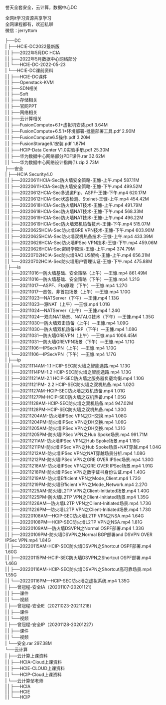 誉天全套安全，云计算，数据中心DC

全网it学习资源共享学习<br>全网课程都有，欢迎私聊<br>微信：jerryttom<br>

├──DC<br> | ├──HCIE-DC2022最新版<br> | | ├──2022年5月DC HCIA<br> | | ├──2022年5月数据中心网络部分<br> | | └──HCIE-DC-2022-05-23<br> | └──HCIE-DC课前资料<br> | | ├──HCIE-DC课件<br> | | ├──Openstack-KVM<br> | | ├──SDN相关<br> | | ├──Soft<br> | | ├──存储相关<br> | | ├──官网PPT<br> | | ├──网络相关<br> | | ├──云计算相关<br> | | ├──FusionCompute+6.1+虚拟机安装.pdf 3.64M<br> | | ├──FusionCompute+6.5.1+环境部署-批量部署工具.pdf 2.90M<br> | | ├──FusionCompute6.5操作.pdf 3.20M<br> | | ├──FusionStorage6.1安装.pdf 1.87M<br> | | ├──HCIP-Data Center V1.0实验手册.pdf 25.30M<br> | | ├──华为数据中心网络部分PDF课件.rar 32.62M<br> | | └──华为数据中心网络设计指南(1).zip 2.73M<br> ├──安全<br> | ├──HCIA Security4.0<br> | | ├──20220611HCIA-Sec防火墙安全策略-王慷-上午.mp4 587.11M<br> | | ├──20220611HCIA-Sec防火墙安全策略-王慷-下午.mp4 499.52M<br> | | ├──20220612HCIA-Sec多通道Ftp、ASPF-王慷-下午.mp4 620.17M<br> | | ├──20220612HCIA-Sec状态检测、Stelnet-王慷-上午.mp4 454.42M<br> | | ├──20220618HCIA-Sec防火墙NAT技术-王慷-上午.mp4 491.79M<br> | | ├──20220618HCIA-Sec防火墙NAT技术-王慷-下午.mp4 568.33M<br> | | ├──20220619HCIA-Sec防火墙NAT技术-王慷-上午.mp4 496.22M<br> | | ├──20220619HCIA-Sec防火墙双机热备技术-王慷-下午.mp4 515.07M<br> | | ├──20220625HCIA-Sec防火墙GRE VPN技术-王慷-下午.mp4 603.90M<br> | | ├──20220625HCIA-Sec防火墙双机热备技术-王慷-上午.mp4 433.39M<br> | | ├──20220626HCIA-Sec防火墙IPSec VPN技术-王慷-下午.mp4 459.06M<br> | | ├──20220626HCIA-Sec密码学原理-王慷-上午.mp4 374.79M<br> | | ├──20220702HCIA-Sec防火墙RADIUS架构-王慷-上午.mp4 656.31M<br> | | └──20220702HCIA-Sec防火墙用户管理认证-王慷-下午.mp4 475.88M<br> | ├──ia<br> | | ├──20211016—防火墙基础、安全策略（上午）—王慷.mp4 861.49M<br> | | ├──20211016—防火墙基础、安全策略（下午）—王慷.mp4 1.21G<br> | | ├──20211017—ASPF、Ftp原理（下午）—王慷.mp4 1.27G<br> | | ├──20211017—首包、非首包场景（上午）—王慷.mp4 1.10G<br> | | ├──20211023—NATServer（下午）—王慷.mp4 1.13G<br> | | ├──20211023—源NAT（上午）—王慷.mp4 1.01G<br> | | ├──20211024—NATServer（上午）—王慷.mp4 1.24G<br> | | ├──20211024—双向NAT场景、NATALG技术（下午）—王慷.mp4 1.35G<br> | | ├──20211030—防火墙双击热备（上午）—王慷.mp4 1.09G<br> | | ├──20211030—防火墙双机热备HRP（下午）—王慷.mp4 1.08G<br> | | ├──20211031—防火墙GREVPN（上午）—王慷.mp4 1006.45M<br> | | ├──20211031—防火墙GREVPN场景（下午）—王慷.mp4 1.11G<br> | | ├──20211106—IPSecVPN（上午）—王慷.mp4 1.10G<br> | | └──20211106—IPSecVPN（下午）—王慷.mp4 1.17G<br> | ├──ip<br> | | ├──20211114AM-1.1 HCIP-SEC防火墙之智能选路.mp4 1.13G<br> | | ├──20211114PM-1.2 HCIP-SEC防火墙之智能选路.mp4 1.13G<br> | | ├──20211121AM-2.1 HCIP-SEC防火墙之服务器负载均衡.mp4 1.10G<br> | | ├──20211121PM- 2.2 HCIP-SEC防火墙之双机热备.mp4 1.02G<br> | | ├──20211127AM-HCIP-SEC防火墙之双机热备.mp4 1.01G<br> | | ├──20211127PM-HCIP-SEC防火墙之双机热备.mp4 1.05G<br> | | ├──20211128AM-HCIP-SEC防火墙之双机热备.mp4 947.02M<br> | | ├──20211128PM-HCIP-SEC防火墙之双机热备.mp4 1.30G<br> | | ├──20211204AM-防火墙IPSec VPN之DH交换.mp4 1.08G<br> | | ├──20211204PM-防火墙IPSec VPN之DH交换.mp4 1.06G<br> | | ├──20211205AM-防火墙IPSec VPN之DH交换.mp4 1.31G<br> | | ├──20211205PM-防火墙IPSec VPN之Hub Spoke场景.mp4 991.71M<br> | | ├──20211211AM-防火墙IPSec VPN之Hub Spoke场景.mp4 1.19G<br> | | ├──20211211PM-防火墙IPSec VPN之Hub Spoke场景+NAT穿越.mp4 1.04G<br> | | ├──20211212AM-防火墙IPSec VPN之NAT穿越场景分析.mp4 1.08G<br> | | ├──20211212PM-防火墙IPSec VPN之GRE OVER IPSec场景.mp4 1.30G<br> | | ├──20211218AM-防火墙IPSec VPN之GRE OVER IPSec场景.mp4 1.91G<br> | | ├──20211218PM-防火墙IPSec VPN之数字证书身份认证.mp4 1.40G<br> | | ├──20211219AM-防火墙Efficient VPN之Mode_Client.mp4 1.72G<br> | | ├──20211219PM-防火墙Efficient VPN之Mode_Network.mp4 2.27G<br> | | ├──20211225AM-防火墙L2TP VPN之Client-Initiated场景.mp4 1.40G<br> | | ├──20211225PM-防火墙L2TP VPN之Client-Initiated场景.mp4 1.35G<br> | | ├──20211226AM—防火墙L2TP VPN之Client-Initiated场景.mp4 1.73G<br> | | ├──20211226PM—防火墙L2TP VPN之Client-Initiated场景.mp4 1.73G<br> | | ├──20220108AM—HCIP-SEC防火墙L2TP VPN之NSA.mp4 1.64G<br> | | ├──20220108PM—HCIP-SEC防火墙L2TP VPN之NSA.mp4 1.81G<br> | | ├──20220109AM—防火墙DSVPN之Normal OSPF部署.mp4 1.33G<br> | | ├──20220109PM-防火墙DSVPN之Normal BGP部署and DSVPN OVER IPSec VPN.mp4 1.84G<br> | | ├──20220115AM-HCIP-SEC防火墙DSVPN之Shortcut OSPF部署.mp4 1.60G<br> | | ├──20220115PM-HCIP-SEC防火墙DSVPN之Shortcut OSPF部署.mp4 1.46G<br> | | ├──20220116AM-HCIP-SEC防火墙DSVPN之Shortcut高可靠场景.mp4 1.55G<br> | | └──20220116PM—HCIP-SEC防火墙之虚拟系统.mp4 1.35G<br> | ├──曾冠程-安全IA（20201107-20201121）<br> | | ├──课件<br> | | └──视频<br> | ├──曾冠程-安全IE（20211023-20211218）<br> | | ├──课件<br> | | └──视频<br> | ├──曾冠程-安全IP（20201128-20201227）<br> | | ├──课件<br> | | └──视频<br> | └──安全.rar 297.38M<br> └──云计算<br> | ├──云计算上课资料<br> | | ├──HCIA-Cloud上课资料<br> | | ├──HCIE-CLOUD上课资料<br> | | └──HCIP-Cloud上课资料<br> | └──云计算邹老师<br> | | ├──HCIA<br> | | ├──HCIE<br> | | └──HCIP